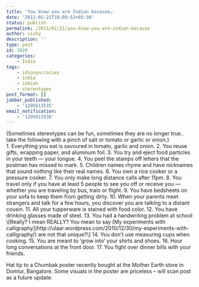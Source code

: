 ```yaml
---
title: 'You know you are Indian because…'
date: '2011-01-21T18:08:53+05:30'
status: publish
permalink: /2011/01/21/you-know-you-are-indian-because
author: vishy
description: ''
type: post
id: 1028
categories: 
    - India
tags:
    - idiosyncracies
    - india
    - indian
    - stereotypes
post_format: []
jabber_published:
    - '1295613535'
email_notification:
    - '1295613536'
---
```

<div>(Sometimes stereotypes can be fun, sometimes they are no longer true.. take the following with a pinch of salt or tomato or garlic or onion.)</div>1. Everything you eat is savoured in tomato, garlic and onion.
2. You reuse gifts, wrapping paper, and aluminum foil.
3. You try and eject food particles in your teeth — your tongue.
4. You peel the stamps off letters that the postman has missed to mark.
5. Children names rhyme and have nicknames that sound nothing like their real names.
6. You own a rice cooker or a pressure cooker.
7. You only make long distance calls after 11pm.
8. You travel only if you have at least 5 people to see you off or receive you — whether you are traveling by bus, train or flight.
9. You have bedsheets on your sofa to keep them from getting dirty.
10. When your parents meet strangers and talk for a few hours, you discover you are talking to a distant cousin.
11. All your tupperware is stained with food color.
12. You have drinking glasses made of steel.
13. You had a handwriting problem at school \[Really? I mean REALLY? You mean to say [My experiments with calligraphy](http://ulaar.wordpress.com/2010/12/30/my-experiments-with-calligraphy/) are not that unique?\]
14. You don’t use measuring cups when cooking.
15. You are meant to ‘grow into’ your shirts and shoes.
16. Hour long conversations at the front door.
17. You fight over dinner bills with your friends.

Hat tip to a Chumbak poster recently bought at the Mother Earth store in Domlur, Bangalore. Some visuals in the poster are priceless – will scan post as a future update.